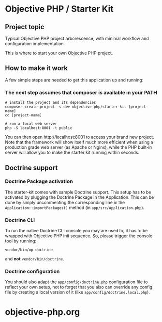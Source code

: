 # Objective PHP / Starter Kit

## Project topic

Typical Objective PHP project arborescence, with minimal workflow and configuration implementation.

This is where to start your own Objective PHP project.

## How to make it work

A few simple steps are needed to get this application up and running:

### The next step assumes that composer is available in your PATH

```
# install the project and its dependencies
composer create-project -s dev objective-php/starter-kit [project-name]
cd [project-name]

# run a local web server
php -S localhost:8001 -t public 
```

You can then open http://localhost:8001 to access your brand new project. Note that the framework will show itself much more efficient when using a production grade web server (as Apache or Nginx), while the PHP built-in server will allow you to make the starter kit running within seconds.

## Doctrine support

### Doctrine Package activation
The starter-kit comes with sample Doctrine support. This setup has to be activated by plugging the Doctrine Package in the Application. 
This can be done by simply uncommenting the corresponding line in the `Application::importPackages()` method (in `app/src/Application.php`).  

### Doctrine CLI
To run the native Doctrine CLI console you may are used to, it has to be wrapped 
with Objective PHP init sequence. So, please trigger the console tool by running:

```
vendor/bin/op doctrine
```

and **not** `vendor/bin/doctrine`.

### Doctrine configuration
You should also adapt the `app/config/doctrine.php` configuration file to reflect your own setup, not to forget that you also
can override any config file by creating a local version of it (like `app/config/doctrine.local.php`).

# objective-php.org
